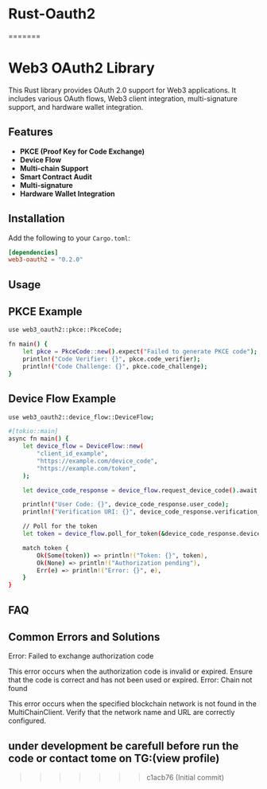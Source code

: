 # Rust-Oauth2
=======
# Web3 OAuth2 Library

This Rust library provides OAuth 2.0 support for Web3 applications. It includes various OAuth flows, Web3 client integration, multi-signature support, and hardware wallet integration.

## Features

- **PKCE (Proof Key for Code Exchange)**
- **Device Flow**
- **Multi-chain Support**
- **Smart Contract Audit**
- **Multi-signature**
- **Hardware Wallet Integration**

## Installation

Add the following to your `Cargo.toml`:

```toml
[dependencies]
web3-oauth2 = "0.2.0"
```
## Usage

## PKCE Example

```bash
use web3_oauth2::pkce::PkceCode;

fn main() {
    let pkce = PkceCode::new().expect("Failed to generate PKCE code");
    println!("Code Verifier: {}", pkce.code_verifier);
    println!("Code Challenge: {}", pkce.code_challenge);
}
```
## Device Flow Example

```bash
use web3_oauth2::device_flow::DeviceFlow;

#[tokio::main]
async fn main() {
    let device_flow = DeviceFlow::new(
        "client_id_example",
        "https://example.com/device_code",
        "https://example.com/token",
    );

    let device_code_response = device_flow.request_device_code().await.expect("Failed to request device code");

    println!("User Code: {}", device_code_response.user_code);
    println!("Verification URI: {}", device_code_response.verification_uri);

    // Poll for the token
    let token = device_flow.poll_for_token(&device_code_response.device_code, device_code_response.interval).await;

    match token {
        Ok(Some(token)) => println!("Token: {}", token),
        Ok(None) => println!("Authorization pending"),
        Err(e) => println!("Error: {}", e),
    }
}
```

## FAQ

## Common Errors and Solutions
Error: Failed to exchange authorization code

This error occurs when the authorization code is invalid or expired. Ensure that the code is correct and has not been used or expired.
Error: Chain not found

This error occurs when the specified blockchain network is not found in the MultiChainClient. Verify that the network name and URL are correctly configured.

## under development be carefull before run the code or contact tome on TG:(view profile)



>>>>>>> c1acb76 (Initial commit)
